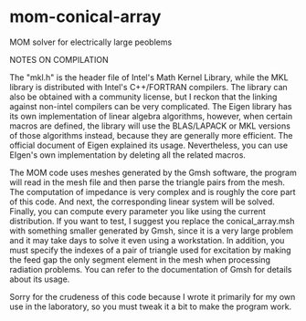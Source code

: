 # mom-conical-array
MOM solver for electrically large peoblems

NOTES ON COMPILATION

The "mkl.h" is the header file of Intel's Math Kernel Library, while the MKL library is distributed with Intel's C++/FORTRAN compilers. The library can also be obtained with a community license, but I reckon that the linking against non-intel compilers can be very complicated. The Eigen library has its own implementation of linear algebra algorithms, however, when certain macros are defined, the library will use the BLAS/LAPACK or MKL versions of those algorithms instead, because they are generally more efficient. The official document of Eigen explained its usage. Nevertheless, you can use EIgen's own implementation by deleting all the related macros.

The MOM code uses meshes generated by the Gmsh software, the program will read in the mesh file and then parse the triangle pairs from the mesh. The computation of impedance is very complex and is roughly the core part of this code. And next, the corresponding linear system will be solved. Finally, you can compute every parameter you like using the current distribution. If you want to test, I suggest you replace the conical_array.msh with something smaller generated by Gmsh, since it is a very large problem and it may take days to solve it even using a workstation. In addition, you must specify the indexes of a pair of triangle used for excitation by making the feed gap the only segment element in the mesh when processing radiation problems. You can refer to the documentation of Gmsh for details about its usage.

Sorry for the crudeness of this code because I wrote it primarily for my own use in the laboratory, so you must tweak it a bit to make the program work.

